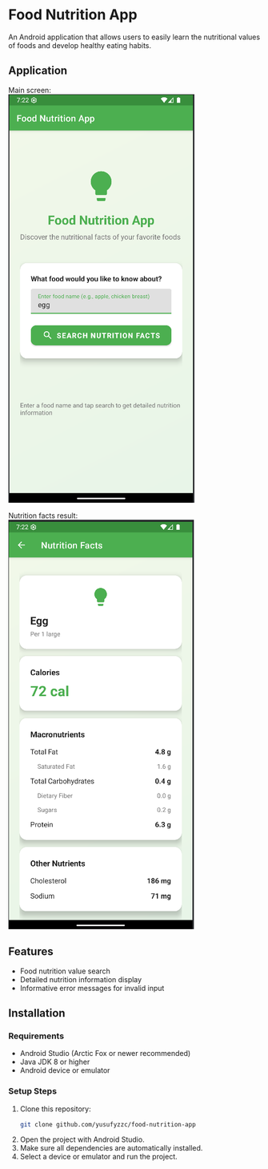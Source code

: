 # Food Nutrition App

An Android application that allows users to easily learn the nutritional values of foods and develop healthy eating habits.

## Application

Main screen:  
![Main Screen](screenshot1.png)

Nutrition facts result:  
![Nutrition Facts Result](screenshot2.png)


## Features

- Food nutrition value search
- Detailed nutrition information display
- Informative error messages for invalid input

## Installation

### Requirements

- Android Studio (Arctic Fox or newer recommended)
- Java JDK 8 or higher
- Android device or emulator

### Setup Steps

1. Clone this repository:
    ```bash
    git clone github.com/yusufyzzc/food-nutrition-app
    ```
2. Open the project with Android Studio.
3. Make sure all dependencies are automatically installed.
4. Select a device or emulator and run the project.
